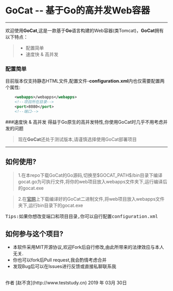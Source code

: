 # GoCat -- 基于Go的高并发Web容器

------

欢迎使用**GoCat**,这是一款基于**Go**语言构建的Web容器(类Tomcat)，**GoCat**拥有以下特点：

> * 配置简单
> * 速度快 & 高并发

### 配置简单

目前版本仅支持静态HTML文件,配置文件-**configuration.xml**内也仅需要配置两个属性:
```XML
    <webapps>/webapps</webapps>
    <!--项目所在目录-->
    <port>8080</port>
    <!--端口-->
```
###速度快 & 高并发
得益于Go原生的高并发特性,你使用GoCat时几乎不用考虑并发的问题

> 现在**GoCat**还处于测试版本,请谨慎选择使用GoCat部署项目

------

## 如何使用?

> 1.在本repo下载GoCat的Go源码,切换至\$GOCAT_PATH\$/bin目录下编译gocat.go为可执行文件,将你的web项目放入webapps文件夹下,运行编译后的gocat.exe

>2.在[官网](http://www.teststudy.cn)上下载编译好的GoCat二进制文件,将web项目放入webapps文件夹下,运行bin目录下的gocat.exe
<pre>Tips:如果你想改变端口和项目目录,你可以自行配置configuration.xml</pre>

## 如何参与这个项目?

* 本软件采用MIT开源协议,欢迎Fork后自行修改,由此所带来的法律效应与本人无关.
* 你也可以fork后Pull request,我会酌情考虑合并
* 发现Bug后可以在Issues进行反馈或直接私聊联系我

<br>
作者 [赵不贪](http://www.teststudy.cn)     
2019 年 03月 30日    
